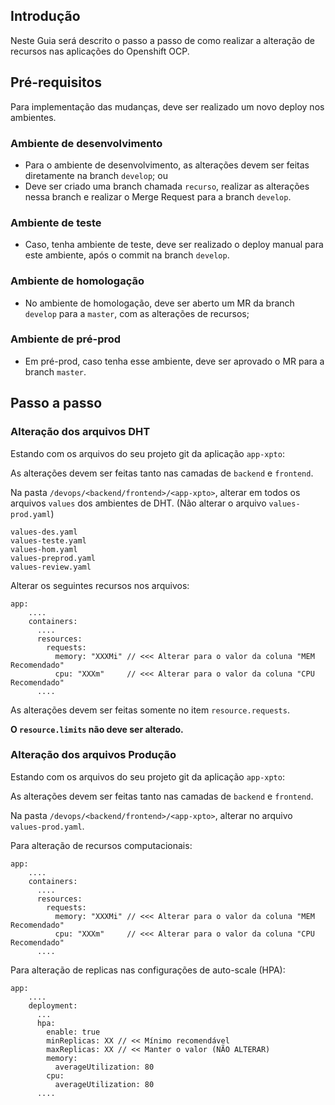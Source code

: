 ## Introdução

Neste Guia será descrito o passo a passo de como realizar a alteração de recursos nas aplicações do Openshift OCP.

## Pré-requisitos 

Para implementação das mudanças, deve ser realizado um novo deploy nos ambientes.

### Ambiente de desenvolvimento

- Para o ambiente de desenvolvimento, as alterações devem ser feitas diretamente na branch `develop`; ou
- Deve ser criado uma branch chamada `recurso`, realizar as alterações nessa branch e realizar o Merge Request para a branch `develop`.

### Ambiente de teste

- Caso, tenha ambiente de teste, deve ser realizado o deploy manual para este ambiente, após o commit na branch `develop`.

### Ambiente de homologação

- No ambiente de homologação, deve ser aberto um MR da branch `develop` para a `master`, com as alterações de recursos;

### Ambiente de pré-prod

- Em pré-prod, caso tenha esse ambiente, deve ser aprovado o MR para a branch `master`.


## Passo a passo

### Alteração dos arquivos DHT

Estando com os arquivos do seu projeto git da aplicação `app-xpto`:

As alterações devem ser feitas tanto nas camadas de `backend` e `frontend`.

Na pasta `/devops/<backend/frontend>/<app-xpto>`, alterar em todos os arquivos `values` dos ambientes de DHT. (Não alterar o arquivo `values-prod.yaml`)

```
values-des.yaml
values-teste.yaml
values-hom.yaml
values-preprod.yaml
values-review.yaml
```

Alterar os seguintes recursos nos arquivos:

```
app:
    ....
    containers:
      ....
      resources:
        requests:
          memory: "XXXMi" // <<< Alterar para o valor da coluna "MEM Recomendado"
          cpu: "XXXm"     // <<< Alterar para o valor da coluna "CPU Recomendado"
      ....
```


As alterações devem ser feitas somente no item `resource.requests`.

**O `resource.limits` não deve ser alterado.**


### Alteração dos arquivos Produção

Estando com os arquivos do seu projeto git da aplicação `app-xpto`:

As alterações devem ser feitas tanto nas camadas de `backend` e `frontend`.

Na pasta `/devops/<backend/frontend>/<app-xpto>`, alterar no arquivo `values-prod.yaml`.

Para alteração de recursos computacionais:

```
app:
    ....
    containers:
      ....
      resources:
        requests:
          memory: "XXXMi" // <<< Alterar para o valor da coluna "MEM Recomendado"
          cpu: "XXXm"     // <<< Alterar para o valor da coluna "CPU Recomendado"
      ....
```

Para alteração de replicas nas configurações de auto-scale (HPA):
```
app:
    ....
    deployment:
      ...
      hpa:
        enable: true
        minReplicas: XX // << Mínimo recomendável
        maxReplicas: XX // << Manter o valor (NÃO ALTERAR)
        memory:
          averageUtilization: 80
        cpu:
          averageUtilization: 80
      ....
```



